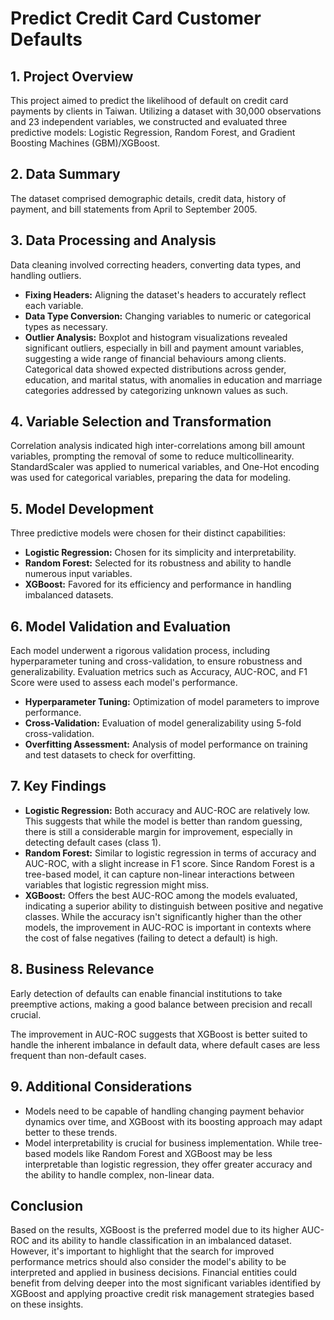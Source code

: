 # Predict Credit Card Customer Defaults

## 1.	Project Overview

This project aimed to predict the likelihood of default on credit card payments by clients in Taiwan. Utilizing a dataset with 30,000 observations and 23 independent variables, we constructed and evaluated three predictive models: Logistic Regression, Random Forest, and Gradient Boosting Machines (GBM)/XGBoost.

## 2.	Data Summary 
The dataset comprised demographic details, credit data, history of payment, and bill statements from April to September 2005.

## 3.	Data Processing and Analysis
   
Data cleaning involved correcting headers, converting data types, and handling outliers.

- **Fixing Headers:** Aligning the dataset's headers to accurately reflect each variable.
- **Data Type Conversion:** Changing variables to numeric or categorical types as necessary.
- **Outlier Analysis:** Boxplot and histogram visualizations revealed significant outliers, especially in bill and payment amount variables, suggesting a wide range of financial behaviours among clients. Categorical data showed expected distributions across gender, education, and marital status, with anomalies in education and marriage categories addressed by categorizing unknown values as such.

## 4.	Variable Selection and Transformation
   
Correlation analysis indicated high inter-correlations among bill amount variables, prompting the removal of some to reduce multicollinearity. StandardScaler was applied to numerical variables, and One-Hot encoding was used for categorical variables, preparing the data for modeling.

## 5.	Model Development
   
Three predictive models were chosen for their distinct capabilities:

- **Logistic Regression:** Chosen for its simplicity and interpretability.
-	**Random Forest:** Selected for its robustness and ability to handle numerous input variables.
-	**XGBoost:** Favored for its efficiency and performance in handling imbalanced datasets.

## 6.	Model Validation and Evaluation
   
Each model underwent a rigorous validation process, including hyperparameter tuning and cross-validation, to ensure robustness and generalizability. Evaluation metrics such as Accuracy, AUC-ROC, and F1 Score were used to assess each model's performance.

- **Hyperparameter Tuning:** Optimization of model parameters to improve performance.
- **Cross-Validation:** Evaluation of model generalizability using 5-fold cross-validation.
- **Overfitting Assessment:** Analysis of model performance on training and test datasets to check for overfitting.

## 7.	Key Findings

- **Logistic Regression:** Both accuracy and AUC-ROC are relatively low. This suggests that while the model is better than random guessing, there is still a considerable margin for improvement, especially in detecting default cases (class 1).
- **Random Forest:** Similar to logistic regression in terms of accuracy and AUC-ROC, with a slight increase in F1 score. Since Random Forest is a tree-based model, it can capture non-linear interactions between variables that logistic regression might miss.
- **XGBoost:** Offers the best AUC-ROC among the models evaluated, indicating a superior ability to distinguish between positive and negative classes. While the accuracy isn't significantly higher than the other models, the improvement in AUC-ROC is important in contexts where the cost of false negatives (failing to detect a default) is high.

## 8.	Business Relevance
   
Early detection of defaults can enable financial institutions to take preemptive actions, making a good balance between precision and recall crucial.

The improvement in AUC-ROC suggests that XGBoost is better suited to handle the inherent imbalance in default data, where default cases are less frequent than non-default cases.

## 9.	Additional Considerations

- Models need to be capable of handling changing payment behavior dynamics over time, and XGBoost with its boosting approach may adapt better to these trends.
- Model interpretability is crucial for business implementation. While tree-based models like Random Forest and XGBoost may be less interpretable than logistic regression, they offer greater accuracy and the ability to handle complex, non-linear data.

## Conclusion

Based on the results, XGBoost is the preferred model due to its higher AUC-ROC and its ability to handle classification in an imbalanced dataset. However, it's important to highlight that the search for improved performance metrics should also consider the model's ability to be interpreted and applied in business decisions. Financial entities could benefit from delving deeper into the most significant variables identified by XGBoost and applying proactive credit risk management strategies based on these insights.

